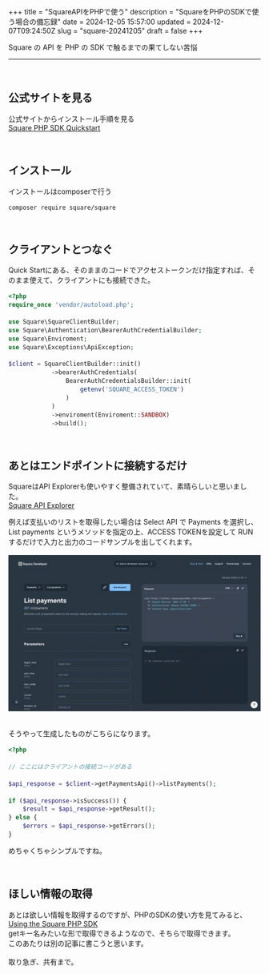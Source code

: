 +++
title = "SquareAPIをPHPで使う"
description = "SquareをPHPのSDKで使う場合の備忘録"
date = 2024-12-05 15:57:00
updated = 2024-12-07T09:24:50Z
slug = "square-20241205"
draft = false
+++

Square の API を PHP の SDK で触るまでの果てしない苦悩

<!--more-->

---

<br>

## 公式サイトを見る

公式サイトからインストール手順を見る  
<a href="https://developer.squareup.com/docs/sdks/php/quick-start" target="_blank">Square PHP SDK Quickstart</a>

<br>

## インストール
インストールはcomposerで行う
```shell
composer require square/square
```

<br>

## クライアントとつなぐ
Quick Startにある、そのままのコードでアクセストークンだけ指定すれば、そのまま使えて、クライアントにも接続できた。
```php
<?php
require_once 'vendor/autoload.php';

use Square\SquareClientBuilder;
use Square\Authentication\BearerAuthCredentialBuilder;
use Square\Enviroment;
use Square\Exceptions\ApiException;

$client = SquareClientBuilder::init()
            ->bearerAuthCredentials(
                BearerAuthCredentialsBuilder::init(
                    getenv('SQUARE_ACCESS_TOKEN')
                )
            )
            ->enviroment(Enviroment::SANDBOX)
            ->build();
```

<br>

## あとはエンドポイントに接続するだけ
SquareはAPI Explorerも使いやすく整備されていて、素晴らしいと思いました。  
<a href="https://developer.squareup.com/explorer/square" target="_blank">Square API Explorer</a>
<br>

例えば支払いのリストを取得したい場合は Select API で Payments を選択し、List payments というメソッドを指定の上、ACCESS TOKENを設定して RUN するだけで入力と出力のコードサンプルを出してくれます。  
<br>
<img src="/img/square/square_api_explorer.gif" />

<br>
そうやって生成したものがこちらになります。

```php
<?php

// ここにはクライアントの接続コードがある

$api_response = $client->getPaymentsApi()->listPayments();

if ($api_response->isSuccess()) {
    $result = $api_response->getResult();
} else {
    $errors = $api_response->getErrors();
}
```
めちゃくちゃシンプルですね。  

<br>

## ほしい情報の取得
あとは欲しい情報を取得するのですが、PHPのSDKの使い方を見てみると、  
<a href="https://developer.squareup.com/docs/sdks/php/using-php-sdk" target="_blank">Using the Square PHP SDK</a>  
getキー名みたいな形で取得できるようなので、そちらで取得できます。  
このあたりは別の記事に書こうと思います。  
<br>
取り急ぎ、共有まで。   
